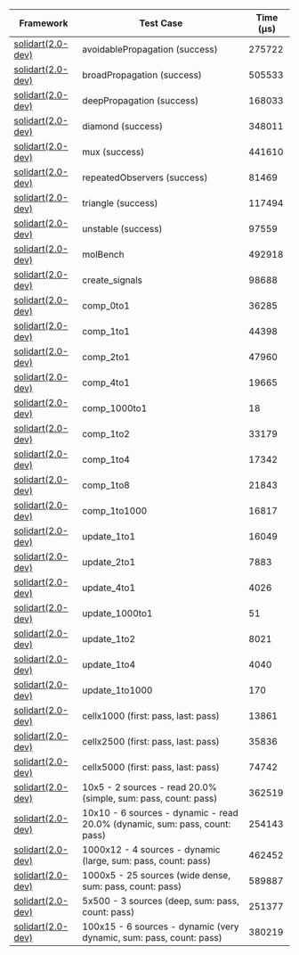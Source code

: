 | Framework | Test Case | Time (μs) |
| --- | --- | --- |
| [solidart(2.0-dev)](https://github.com/nank1ro/solidart/tree/dev) | avoidablePropagation (success) | 275722 |
| [solidart(2.0-dev)](https://github.com/nank1ro/solidart/tree/dev) | broadPropagation (success) | 505533 |
| [solidart(2.0-dev)](https://github.com/nank1ro/solidart/tree/dev) | deepPropagation (success) | 168033 |
| [solidart(2.0-dev)](https://github.com/nank1ro/solidart/tree/dev) | diamond (success) | 348011 |
| [solidart(2.0-dev)](https://github.com/nank1ro/solidart/tree/dev) | mux (success) | 441610 |
| [solidart(2.0-dev)](https://github.com/nank1ro/solidart/tree/dev) | repeatedObservers (success) | 81469 |
| [solidart(2.0-dev)](https://github.com/nank1ro/solidart/tree/dev) | triangle (success) | 117494 |
| [solidart(2.0-dev)](https://github.com/nank1ro/solidart/tree/dev) | unstable (success) | 97559 |
| [solidart(2.0-dev)](https://github.com/nank1ro/solidart/tree/dev) | molBench | 492918 |
| [solidart(2.0-dev)](https://github.com/nank1ro/solidart/tree/dev) | create_signals | 98688 |
| [solidart(2.0-dev)](https://github.com/nank1ro/solidart/tree/dev) | comp_0to1 | 36285 |
| [solidart(2.0-dev)](https://github.com/nank1ro/solidart/tree/dev) | comp_1to1 | 44398 |
| [solidart(2.0-dev)](https://github.com/nank1ro/solidart/tree/dev) | comp_2to1 | 47960 |
| [solidart(2.0-dev)](https://github.com/nank1ro/solidart/tree/dev) | comp_4to1 | 19665 |
| [solidart(2.0-dev)](https://github.com/nank1ro/solidart/tree/dev) | comp_1000to1 | 18 |
| [solidart(2.0-dev)](https://github.com/nank1ro/solidart/tree/dev) | comp_1to2 | 33179 |
| [solidart(2.0-dev)](https://github.com/nank1ro/solidart/tree/dev) | comp_1to4 | 17342 |
| [solidart(2.0-dev)](https://github.com/nank1ro/solidart/tree/dev) | comp_1to8 | 21843 |
| [solidart(2.0-dev)](https://github.com/nank1ro/solidart/tree/dev) | comp_1to1000 | 16817 |
| [solidart(2.0-dev)](https://github.com/nank1ro/solidart/tree/dev) | update_1to1 | 16049 |
| [solidart(2.0-dev)](https://github.com/nank1ro/solidart/tree/dev) | update_2to1 | 7883 |
| [solidart(2.0-dev)](https://github.com/nank1ro/solidart/tree/dev) | update_4to1 | 4026 |
| [solidart(2.0-dev)](https://github.com/nank1ro/solidart/tree/dev) | update_1000to1 | 51 |
| [solidart(2.0-dev)](https://github.com/nank1ro/solidart/tree/dev) | update_1to2 | 8021 |
| [solidart(2.0-dev)](https://github.com/nank1ro/solidart/tree/dev) | update_1to4 | 4040 |
| [solidart(2.0-dev)](https://github.com/nank1ro/solidart/tree/dev) | update_1to1000 | 170 |
| [solidart(2.0-dev)](https://github.com/nank1ro/solidart/tree/dev) | cellx1000 (first: pass, last: pass) | 13861 |
| [solidart(2.0-dev)](https://github.com/nank1ro/solidart/tree/dev) | cellx2500 (first: pass, last: pass) | 35836 |
| [solidart(2.0-dev)](https://github.com/nank1ro/solidart/tree/dev) | cellx5000 (first: pass, last: pass) | 74742 |
| [solidart(2.0-dev)](https://github.com/nank1ro/solidart/tree/dev) | 10x5 - 2 sources - read 20.0% (simple, sum: pass, count: pass) | 362519 |
| [solidart(2.0-dev)](https://github.com/nank1ro/solidart/tree/dev) | 10x10 - 6 sources - dynamic - read 20.0% (dynamic, sum: pass, count: pass) | 254143 |
| [solidart(2.0-dev)](https://github.com/nank1ro/solidart/tree/dev) | 1000x12 - 4 sources - dynamic (large, sum: pass, count: pass) | 462452 |
| [solidart(2.0-dev)](https://github.com/nank1ro/solidart/tree/dev) | 1000x5 - 25 sources (wide dense, sum: pass, count: pass) | 589887 |
| [solidart(2.0-dev)](https://github.com/nank1ro/solidart/tree/dev) | 5x500 - 3 sources (deep, sum: pass, count: pass) | 251377 |
| [solidart(2.0-dev)](https://github.com/nank1ro/solidart/tree/dev) | 100x15 - 6 sources - dynamic (very dynamic, sum: pass, count: pass) | 380219 |
